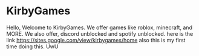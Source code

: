 # KirbyGames
Hello, Welcome to KirbyGames. We offer games like roblox, minecraft, and MORE. We also offer, discord unblocked and spotify unblocked.
here is the link https://sites.google.com/view/kirbygames/home
also this is my first time doing this. UwU












